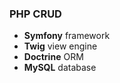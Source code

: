 ### PHP CRUD

- **Symfony** framework
- **Twig** view engine
- **Doctrine** ORM
- **MySQL** database
